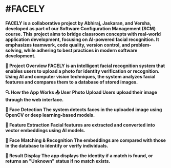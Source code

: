 <h1><b>#FACELY</</b></h1>
FACELY is a collaborative project by Abhiraj, Jaskaran, and Versha, developed as part of our Software Configuration Management (SCM) course. This project aims to bridge classroom concepts with real-world application development, focusing on AI-powered facial recognition. It emphasizes teamwork, code quality, version control, and problem-solving, while adhering to best practices in modern software development.

🚀 Project Overview
FACELY is an intelligent facial recognition system that enables users to upload a photo for identity verification or recognition. Using AI and computer vision techniques, the system analyzes facial features and compares them to a database of stored images.

🔍 How the App Works
📤 User Photo Upload
Users upload their image through the web interface.

🧠 Face Detection
The system detects faces in the uploaded image using OpenCV or deep learning-based models.

🧬 Feature Extraction
Facial features are extracted and converted into vector embeddings using AI models.

🔗 Face Matching & Recognition
The embeddings are compared with those in the database to identify or verify individuals.

📲 Result Display
The app displays the identity if a match is found, or returns an "Unknown" status if no match exists.



